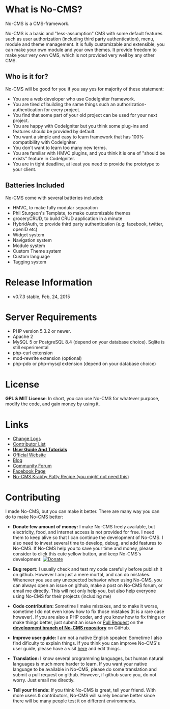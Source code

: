 What is No-CMS?
================

No-CMS is a CMS-framework.

No-CMS is a basic and "less-assumption" CMS with some default features such as user authorization (including third party authentication),
menu, module and theme management.
It is fully customizable and extensible, you can make your own module and your own themes.
It provide freedom to make your very own CMS, which is not provided very well by any other CMS.

Who is it for?
--------------
No-CMS will be good for you if you say yes for majority of these statement:

* You are a web developer who use CodeIgniter framework.
* You are tired of building the same things such an authorization-authentication for every project.
* You find that some part of your old project can be used for your next project.
* You are happy with CodeIgniter but you think some plug-ins and features should be provided by default.
* You want a simple and easy to learn framework that has 100% compatibility with CodeIgniter.
* You don't want to learn too many new terms.
* You are familiar with HMVC plugins, and you think it is one of "should be exists" feature in CodeIgniter.
* You are in tight deadline, at least you need to provide the prototype to your client.

Batteries Included
--------------------------------------------
No-CMS come with several batteries included:

* HMVC, to make fully modular separation
* Phil Sturgeon's Template, to make customizable themes
* groceryCRUD, to build CRUD application in a minute
* HybridAuth, to provide third party authentication (e.g: facebook, twitter, openID etc)
* Widget system
* Navigation system
* Module system
* Custom Theme system
* Custom language
* Tagging system


Release Information
===================

- v0.7.3 stable, Feb, 24, 2015


Server Requirements
===================

- PHP version 5.3.2 or newer.
- Apache 2
- MySQL 5 or PostgreSQL 8.4 (depend on your database choice). Sqlite is still experimental
- php-curl extension
- mod-rewrite extension (optional)
- php-pdo or php-mysql extension (depend on your database choice)

License
=======

__GPL & MIT License__: In short, you can use No-CMS for whatever purpose, modify the code, and gain money by using it.

Links
=====
- [Change Logs](doc/changelog.md)
- [Contributor List](doc/contributors.md)
- [__User Guide And Tutorials__](doc/tutorial.md)
- [Official Website](http://www.getnocms.com)
- [Blog](http://www.getnocms.com/blog)
- [Community Forum](http://www.getnocms.com/forum)
- [Facebook Page](http://facebook.com/nocms)
- [No-CMS Krabby Patty Recipe (you might not need this)](developer-note.md)


Contributing
============

I made No-CMS, but you can make it better. There are many way you can do to make No-CMS better:

- __Donate few amount of money:__ I make No-CMS freely available, but electricity, food, and internet access is not provided for free. I need them to keep alive so that I can continue the development of No-CMS. I also need to invest several time to develop, debug, and add features to No-CMS. If No-CMS help you to save your time and money, please consider to click this cute yellow button, and keep No-CMS's development: [![Donate](https://www.paypalobjects.com/en_US/i/btn/btn_donate_LG.gif)](https://www.paypal.com/cgi-bin/webscr?cmd=_s-xclick&hosted_button_id=YDES6RTA9QJQL)

- __Bug report:__ I usually check and test my code carefully before publish it on github. However I am just a mere mortal, and can do mistakes. Whenever you see any unexpected behavior when using No-CMS, you can always open an issue on github, make a post on No-CMS forum, or email me directly. This will not only help you, but also help everyone using No-CMS for their projects (including me)

- __Code contribution:__ Sometime I make mistakes, and to make it worse, sometime I do not even know how to fix those mistakes (It is a rare case however). If you are also a PHP coder, and you know how to fix things or make things better, just submit an issue or [Pull Request](http://help.github.com/send-pull-requests/) on the [__development branch of No-CMS repository__](https://github.com/goFrendiAsgard/No-CMS/tree/development) on GitHub.

- __Improve user guide:__ I am not a native English speaker. Sometime I also find dificulty to explain things. If you think you can improve No-CMS's user guide, please have a visit [here](https://github.com/goFrendiAsgard/No-CMS/blob/development/doc/tutorial.md) and edit things.

- __Translation:__ I know several programming languages, but human natural languages is much more harder to learn. If you want your native language to be available in No-CMS, please do some translation and submit a pull request on github. However, if github scare you, do not worry. Just email me directly.

- __Tell your friends:__ If you think No-CMS is great, tell your friend. With more users & contributors, No-CMS will surely become better since there will be many people test it on different environments.